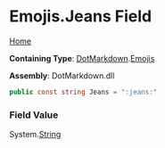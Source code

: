 # Emojis\.Jeans Field

[Home](../../../README.md)

**Containing Type**: [DotMarkdown](../../README.md)\.[Emojis](../README.md)

**Assembly**: DotMarkdown\.dll

```csharp
public const string Jeans = ":jeans:"
```

### Field Value

System\.[String](https://docs.microsoft.com/en-us/dotnet/api/system.string)